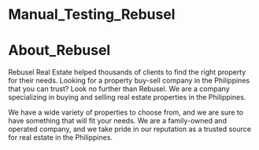 # Manual_Testing_Rebusel
# About_Rebusel
Rebusel Real Estate helped thousands of clients to find the right property for their needs.
Looking for a property buy-sell company in the Philippines that you can trust? Look no further than Rebusel. We are a company specializing in buying and selling real estate properties in the Philippines.

We have a wide variety of properties to choose from, and we are sure to have something that will fit your needs. We are a family-owned and operated company, and we take pride in our reputation as a trusted source for real estate in the Philippines.
